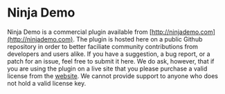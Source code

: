 Ninja Demo
============

Ninja Demo is a commercial plugin available from [http://ninjademo.com](http://ninjademo.com). The plugin is hosted here on a public Github repository in order to better faciliate community contributions from developers and users alike. If you have a suggestion, a bug report, or a patch for an issue, feel free to submit it here. We do ask, however, that if you are using the plugin on a live site that you please purchase a valid license from the [website](http://ninjademo.com). We cannot provide support to anyone who does not hold a valid license key.